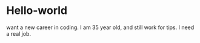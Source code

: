 # Hello-world
want a new career in coding.
I am 35 year old, and still work for tips. I need a real job. 
